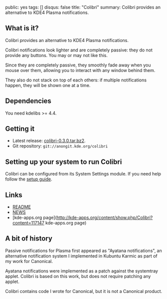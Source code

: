 public: yes
tags: []
disqus: false
title: "Colibri"
summary: Colibri provides an alternative to KDE4 Plasma notifications.

## What is it?

Colibri provides an alternative to KDE4 Plasma notifications.

Colibri notifications look lighter and are completely passive: they do not
provide any buttons. You may or may not like this.

Since they are completely passive, they smoothly fade away when you mouse over
them, allowing you to interact with any window behind them.

They also do not stack on top of each others: if multiple notifications happen,
they will be shown one at a time.

## Dependencies

You need kdelibs >= 4.4.

## Getting it

- Latest release: [colibri-0.3.0.tar.bz2][tarball].
- Git repository: `git://anongit.kde.org/colibri`

[tarball]: http://download.kde.org/stable/colibri/colibri-0.3.0.tar.bz2.mirrorlist

## Setting up your system to run Colibri

Colibri can be configured from its System Settings module.
If you need help follow the [setup guide](setup).

## Links

- [README](https://projects.kde.org/projects/playground/base/colibri/repository/revisions/master/entry/README)
- [NEWS](https://projects.kde.org/projects/playground/base/colibri/repository/revisions/master/entry/NEWS)
- [kde-apps.org page](http://kde-apps.org/content/show.php/Colibri?content=117147 kde-apps.org page)

## A bit of history

Passive notifications for Plasma first appeared as "Ayatana notifications", an
alternative notification system I implemented in Kubuntu Karmic as part of my
work for Canonical.

Ayatana notifications were implemented as a patch against the systemtray
applet. Colibri is based on this work, but does not require patching any
applet.

Colibri contains code I wrote for Canonical, but it is not a Canonical product.
